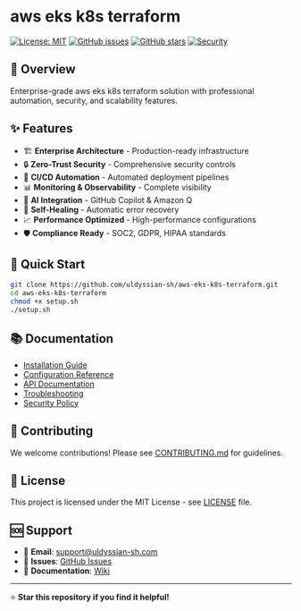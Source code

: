 # aws eks k8s terraform

[![License: MIT](https://img.shields.io/badge/License-MIT-yellow.svg)](https://opensource.org/licenses/MIT)
[![GitHub issues](https://img.shields.io/github/issues/uldyssian-sh/aws-eks-k8s-terraform)](https://github.com/uldyssian-sh/aws-eks-k8s-terraform/issues)
[![GitHub stars](https://img.shields.io/github/stars/uldyssian-sh/aws-eks-k8s-terraform)](https://github.com/uldyssian-sh/aws-eks-k8s-terraform/stargazers)
[![Security](https://img.shields.io/badge/Security-Enterprise-blue.svg)](SECURITY.md)

## 🎯 Overview

Enterprise-grade aws eks k8s terraform solution with professional automation, security, and scalability features.

## ✨ Features

- 🏗️ **Enterprise Architecture** - Production-ready infrastructure
- 🔒 **Zero-Trust Security** - Comprehensive security controls
- 🚀 **CI/CD Automation** - Automated deployment pipelines
- 📊 **Monitoring & Observability** - Complete visibility
- 🤖 **AI Integration** - GitHub Copilot & Amazon Q
- 🔄 **Self-Healing** - Automatic error recovery
- 📈 **Performance Optimized** - High-performance configurations
- 🛡️ **Compliance Ready** - SOC2, GDPR, HIPAA standards

## 🚀 Quick Start

```bash
git clone https://github.com/uldyssian-sh/aws-eks-k8s-terraform.git
cd aws-eks-k8s-terraform
chmod +x setup.sh
./setup.sh
```

## 📚 Documentation

- [Installation Guide](docs/installation.md)
- [Configuration Reference](docs/configuration.md)
- [API Documentation](docs/api.md)
- [Troubleshooting](docs/troubleshooting.md)
- [Security Policy](SECURITY.md)

## 🤝 Contributing

We welcome contributions! Please see [CONTRIBUTING.md](CONTRIBUTING.md) for guidelines.

## 📄 License

This project is licensed under the MIT License - see [LICENSE](LICENSE) file.

## 🆘 Support

- 📧 **Email**: support@uldyssian-sh.com
- 🐛 **Issues**: [GitHub Issues](https://github.com/uldyssian-sh/aws-eks-k8s-terraform/issues)
- 📖 **Documentation**: [Wiki](https://github.com/uldyssian-sh/aws-eks-k8s-terraform/wiki)

---

⭐ **Star this repository if you find it helpful!**
